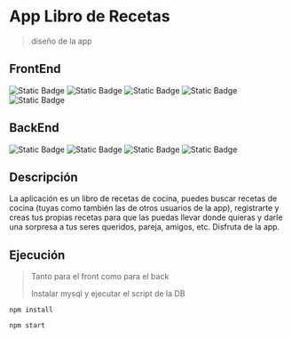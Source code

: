 # App Libro de Recetas

> diseño de la app

## FrontEnd

![Static Badge](https://img.shields.io/badge/HTML5%20-%20black?style=flat&logo=html5&labelColor=black&color=orange)
![Static Badge](https://img.shields.io/badge/CSS3-black?style=flat&logo=css3&labelColor=black&color=blue)
![Static Badge](https://img.shields.io/badge/JavaScript-black?style=flat&logo=javascript&labelColor=black&color=yellow)
![Static Badge](https://img.shields.io/badge/ReactJS%20-%20black?style=flat&logo=react&labelColor=black&color=blue)
![Static Badge](https://img.shields.io/badge/TailwindCSS%20-%20black?style=flat&logo=tailwindcss&labelColor=black&color=blue)

## BackEnd

![Static Badge](https://img.shields.io/badge/JavaScript-black?style=flat&logo=javascript&labelColor=black&color=yellow)
![Static Badge](https://img.shields.io/badge/NodeJS%20-%20black?style=flat&logo=Node.js&labelColor=black&color=green)
![Static Badge](https://img.shields.io/badge/Express%20-%20black?style=flat&logo=express&labelColor=black&color=white)
![Static Badge](https://img.shields.io/badge/MySQL%20-%20black?style=flat&logo=MySQL&labelColor=black&color=blue)

## Descripción

La aplicación es un libro de recetas de cocina, puedes buscar recetas de cocina (tuyas como también las de otros usuarios de la app), registrarte y creas tus propias recetas para que las puedas llevar donde quieras
y darle una sorpresa a tus seres queridos, pareja, amigos, etc. Disfruta de la app.

## Ejecución

> Tanto para el front como para el back
> 
> Instalar mysql y ejecutar el script de la DB 

`` npm install ``

`` npm start ``
